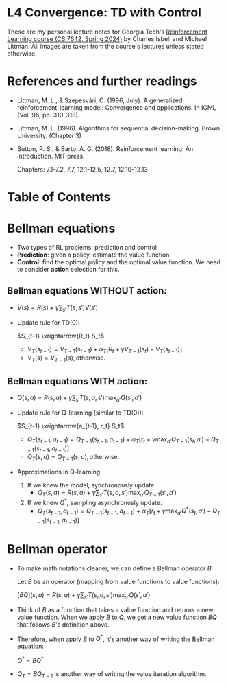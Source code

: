 # L4 Convergence: TD with Control

These are my personal lecture notes for Georgia Tech's [Reinforcement Learning course (CS 7642, Spring 2024)](https://omscs.gatech.edu/cs-7642-reinforcement-learning) by Charles Isbell and Michael Littman. All images are taken from the course's lectures unless stated otherwise.

# References and further readings

- Littman, M. L., & Szepesvári, C. (1996, July). A generalized reinforcement-learning model: Convergence and applications. In ICML (Vol. 96, pp. 310-318).
- Littman, M. L. (1996). Algorithms for sequential decision-making. Brown University. (Chapter 3)
- Sutton, R. S., & Barto, A. G. (2018). Reinforcement learning: An introduction. MIT press.
        
    Chapters: 7.1-7.2, 7.7, 12.1-12.5, 12.7, 12.10-12.13

# Table of Contents

# Bellman equations

- Two types of RL problems: prediction and control
- **Prediction**: given a policy, estimate the value function
- **Control**: find the optimal policy and the optimal value function. We need to consider **action** selection for this.

## Bellman equations WITHOUT action:

- $\displaystyle V(s) = R(s) + \gamma \sum_{s'} T(s, s')V(s')$

- Update rule for TD(0):

    $S_{t-1} \xrightarrow{R_t} S_t$

    - $\displaystyle V_{T}(s_{t-1}) = V_{T-1}(s_{t-1}) + \alpha_T \left[ R_{t} + \gamma V_{T-1}(s_{t}) - V_{T}(s_{t-1}) \right]$
    - $V_T(s) = V_{T-1}(s), \text{otherwise.}$

## Bellman equations WITH action:

- $\displaystyle Q(s, a) = R(s, a) + \gamma \sum_{s'} T(s, a, s')\max_{a'} Q(s', a')$

- Update rule for Q-learning (similar to TD(0)):

    $S_{t-1} \xrightarrow{a_{t-1}, r_t} S_t$

    - $\displaystyle Q_{T}(s_{t-1}, a_{t-1}) = Q_{T-1}(s_{t-1}, a_{t-1}) + \alpha_T \left[ r_{t} + \gamma \max_{a'} Q_{T-1}(s_{t}, a') - Q_{T-1}(s_{t-1}, a_{t-1}) \right]$
    - $Q_T(s, a) = Q_{T-1}(s, a), \text{otherwise.}$

- Approximations in Q-learning:
    1. If we knew the model, synchronously update:
        - $\displaystyle Q_{T}(s,a) = R(s,a) + \gamma \sum_{s'} T(s,a,s')\max_{a'} Q_{T-1}(s',a')$
    2. If we knew $Q^*$, sampling asynchronusly update:
        - $\displaystyle Q_{T}(s_{t-1},a_{t-1}) = Q_{T-1}(s_{t-1},a_{t-1}) + \alpha_T \left[ r_{t} + \gamma \max_{a'} Q^*(s_{t},a') - Q_{T-1}(s_{t-1},a_{t-1}) \right]$

# Bellman operator

- To make math notations cleaner, we can define a Bellman operator $B$:

    Let $B$ be an operator (mapping from value functions to value functions):

    $\displaystyle [BQ](s,a) = R(s,a) + \gamma \sum_{s'} T(s,a,s')\max_{a'} Q(s',a')$

- Think of $B$ as a function that takes a value function and returns a new value function. When we apply $B$ to $Q$, we get a new value function $BQ$ that follows $B$'s definition above.

- Therefore, when apply $B$ to $Q^*$, it's another way of writing the Bellman equation:

    $\displaystyle Q^* = BQ^*$

- $Q_T = BQ_{T-1}$ is another way of writing the value iteration algorithm.


